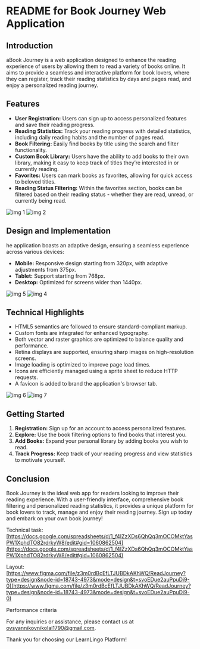 # README for Book Journey Web Application

## Introduction

aBook Journey is a web application designed to enhance the reading experience of users by allowing them to read a variety of books online. It aims to provide a seamless and interactive platform for book lovers, where they can register, track their reading statistics by days and pages read, and enjoy a personalized reading journey.

## Features
- **User Registration:** Users can sign up to access personalized features and save their reading progress.
- **Reading Statistics:** Track your reading progress with detailed statistics, including daily reading habits and the number of pages read.
- **Book Filtering:**  Easily find books by title using the search and filter functionality.
- **Custom Book Library:** Users have the ability to add books to their own library, making it easy to keep track of titles they’re interested in or currently reading.
- **Favorites:** Users can mark books as favorites, allowing for quick access to beloved titles.
- **Reading Status Filtering:**  Within the favorites section, books can be filtered based on their reading status - whether they are read, unread, or currently being read.

![ img 1](./src//img/readme/register.jpg)
![ img 2](./src//img/readme/desctop-home-page.jpg)

## Design and Implementation
he application boasts an adaptive design, ensuring a seamless experience across various devices:

- **Mobile:** Responsive design starting from 320px, with adaptive adjustments from 375px.
- **Tablet:** Support starting from 768px.
- **Desktop:** Optimized for screens wider than 1440px.

![ img 5](./src//img/readme/mobile-home-page.jpg)
![ img 4](./src//img/readme/tablet-library-page.jpg)


## Technical Highlights
- HTML5 semantics are followed to ensure standard-compliant markup.
- Custom fonts are integrated for enhanced typography.
- Both vector and raster graphics are optimized to balance quality and performance.
- Retina displays are supported, ensuring sharp images on high-resolution screens.
- Image loading is optimized to improve page load times.
- Icons are efficiently managed using a sprite sheet to reduce HTTP requests.
- A favicon is added to brand the application's browser tab.

![ img 6](./src//img/readme/desctop-library-page.jpg)
![ img 7](./src//img/readme/desctop-reading-page.jpg)

## Getting Started
1. **Registration:** Sign up for an account to access personalized features.
2. **Explore:** Use the book filtering options to find books that interest you.
3. **Add Books:** Expand your personal library by adding books you wish to read.
4. **Track Progress:** Keep track of your reading progress and view statistics to motivate yourself.



## Conclusion
Book Journey is the ideal web app for readers looking to improve their reading experience. With a user-friendly interface, comprehensive book filtering and personalized reading statistics, it provides a unique platform for book lovers to track, manage and enjoy their reading journey. Sign up today and embark on your own book journey!


Technical task: [https://docs.google.com/spreadsheets/d/1_f4IZzXDs6QhQq3mOCOMktYasPW1XphdTO82rdrkyW8/edit#gid=1060862504](https://docs.google.com/spreadsheets/d/1_f4IZzXDs6QhQq3mOCOMktYasPW1XphdTO82rdrkyW8/edit#gid=1060862504)

Layout: [https://www.figma.com/file/z3m0rdBcEfLTJUBDkAKhWQ/ReadJourney?type=design&node-id=18743-4973&mode=design&t=svoEDue2auPpuDi9-0](https://www.figma.com/file/z3m0rdBcEfLTJUBDkAKhWQ/ReadJourney?type=design&node-id=18743-4973&mode=design&t=svoEDue2auPpuDi9-0)

Performance criteria

For any inquiries or assistance, please contact us at [ovsyannikovnikolai1790@gmail.com](ovsyannikovnikolai1790@gmail.com).

Thank you for choosing our LearnLingo Platform!
